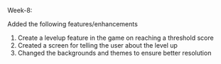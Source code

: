Week-8: 

Added the following features/enhancements

1. Create a levelup feature in the game on reaching a threshold score
2. Created a screen for telling the user about the level up
3. Changed the backgrounds and themes to ensure better resolution

